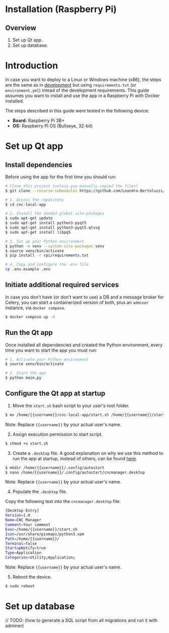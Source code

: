 # Installation (Raspberry Pi)

## Overview

1. Set up Qt app.
1. Set up database.

# Introduction

In case you want to deploy to a Linux or Windows machine (x86), the steps are the same as in [development](./development.md) but using `requirements.txt` (or `environment.yml`) intead of the development requirements. This guide assumes you want to install and use the app in a Raspberry Pi with Docker installed.

The steps described in this guide were tested in the following device:
- **Board:** Raspberry Pi 3B+
- **OS:** Raspberry Pi OS (Bullseye, 32-bit)

# Set up Qt app

## Install dependencies

Before using the app for the first time you should run:

```bash
# Clone this project (unless you manually copied the files)
$ git clone --recurse-submodules https://github.com/Leandro-Bertoluzzi/cnc-local-app

# 1. Access the repository
$ cd cnc-local-app

# 2. Install the needed global site-packages
$ sudo apt-get update
$ sudo apt-get install python3-pyqt5
$ sudo apt-get install python3-pyqt5.qtsvg
$ sudo apt-get install libpq5

# 3. Set up your Python environment
$ python -m venv --system-site-packages venv
$ source venv/bin/activate
$ pip install -r rpi/requirements.txt

# 4. Copy and configure the .env file
cp .env.example .env
```

## Initiate additional required services

In case you don't have (or don't want to use) a DB and a message broker for Celery, you can start a containerized version of both, plus an `adminer` instance, via `docker compose`.

```bash
$ docker compose up -d
```

## Run the Qt app

Once installed all dependencies and created the Python environment, every time you want to start the app you must run:

```bash
# 1. Activate your Python environment
$ source venv/bin/activate

# 2. Start the app
$ python main.py
```

## Configure the Qt app at startup

1. Move the `start.sh` bash script to your user's root folder.

```bash
$ mv /home/{{username}}/cnc-local-app/start.sh /home/{{username}}/start.sh
```
Note: Replace `{{username}}` by your actual user's name.

2. Assign execution permission to start script.

```bash
$ chmod +x start.sh
```

3. Create a `.desktop` file. A good explanation on why we use this method to run the app at startup, instead of others, can be found [here](https://learn.sparkfun.com/tutorials/how-to-run-a-raspberry-pi-program-on-startup/all).

```bash
$ mkdir /home/{{username}}/.config/autostart
$ nano /home/{{username}}/.config/autostart/cncmanager.desktop
```
Note: Replace `{{username}}` by your actual user's name.

4. Populate the `.desktop` file.

Copy the following text into the `cncmanager.desktop` file:

```bash
[Desktop Entry]
Version=1.0
Name=CNC Manager
Comment=Your comment
Exec=/home/{{username}}/start.sh
Icon=/usr/share/pixmaps/python3.xpm
Path=/home/{{username}}/
Terminal=false
StartupNotify=true
Type=Application
Categories=Utility;Application;
```
Note: Replace `{{username}}` by your actual user's name.

5. Reboot the device.

```bash
$ sudo reboot
```

# Set up database

// TODO: (how to generate a SQL script from all migrations and run it with adminer)
